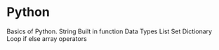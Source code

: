 # Python
Basics of Python.
String
Built in function
Data Types
List
Set
Dictionary
Loop
if else
array
operators